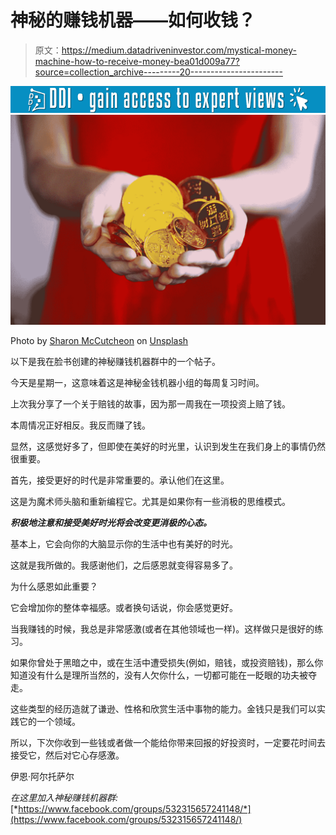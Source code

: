 # 神秘的赚钱机器——如何收钱？

> 原文：<https://medium.datadriveninvestor.com/mystical-money-machine-how-to-receive-money-bea01d009a77?source=collection_archive---------20----------------------->

[![](img/c67bb6244e891913febbc6f9ea9f1451.png)](http://www.track.datadriveninvestor.com/1B9E)![](img/3bc4d1ff422b3768425f2d74178812c6.png)

Photo by [Sharon McCutcheon](https://unsplash.com/photos/ZihPQeQR2wM?utm_source=unsplash&utm_medium=referral&utm_content=creditCopyText) on [Unsplash](https://unsplash.com/search/photos/money?utm_source=unsplash&utm_medium=referral&utm_content=creditCopyText)

以下是我在脸书创建的神秘赚钱机器群中的一个帖子。

今天是星期一，这意味着这是神秘金钱机器小组的每周复习时间。

上次我分享了一个关于赔钱的故事，因为那一周我在一项投资上赔了钱。

本周情况正好相反。我反而赚了钱。

显然，这感觉好多了，但即使在美好的时光里，认识到发生在我们身上的事情仍然很重要。

首先，接受更好的时代是非常重要的。承认他们在这里。

这是为魔术师头脑和重新编程它。尤其是如果你有一些消极的思维模式。

***积极地注意和接受美好时光将会改变更消极的心态。***

基本上，它会向你的大脑显示你的生活中也有美好的时光。

这就是我所做的。我感谢他们，之后感恩就变得容易多了。

为什么感恩如此重要？

它会增加你的整体幸福感。或者换句话说，你会感觉更好。

当我赚钱的时候，我总是非常感激(或者在其他领域也一样)。这样做只是很好的练习。

如果你曾处于黑暗之中，或在生活中遭受损失(例如，赔钱，或投资赔钱)，那么你知道没有什么是理所当然的，没有人欠你什么，一切都可能在一眨眼的功夫被夺走。

这些类型的经历造就了谦逊、性格和欣赏生活中事物的能力。金钱只是我们可以实践它的一个领域。

所以，下次你收到一些钱或者做一个能给你带来回报的好投资时，一定要花时间去接受它，然后对它心存感激。

伊恩·阿尔托萨尔

*在这里加入神秘赚钱机器群:*[*https://www.facebook.com/groups/532315657241148/*](https://www.facebook.com/groups/532315657241148/)